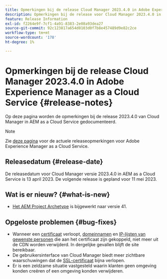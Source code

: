 ```yaml
---
title: Opmerkingen bij de release Cloud Manager 2023.4.0 in Adobe Experience Manager as a Cloud Service
description: Opmerkingen bij de release voor Cloud Manager 2023.4.0 in AEM as a Cloud Service.
feature: Release Information
exl-id: f2264e9f-7cf1-4a91-8383-2e08a93dea27
source-git-commit: 92c123817a654d0103d0f7b8e457489d9e82c2ce
workflow-type: tm+mt
source-wordcount: '178'
ht-degree: 1%

---
```


# Opmerkingen bij de release Cloud Manager 2023.4.0 in Adobe Experience Manager as a Cloud Service {#release-notes}

Op deze pagina worden de opmerkingen bij de release 2023.4.0 van Cloud Manager in AEM as a Cloud Service gedocumenteerd.

>[!NOTE]
>
>Zie [deze pagina](/help/release-notes/release-notes-cloud/release-notes-current.md) voor de actuele releaseopmerkingen voor Adobe Experience Manager as a Cloud Service.

## Releasedatum {#release-date}

De releasedatum voor Cloud Manager versie 2023.4.0 in AEM as a Cloud Service is 13 april 2023. De volgende release is gepland voor 11 mei 2023.

## Wat is er nieuw? {#what-is-new}

* [Het AEM Project Archetype](https://experienceleague.adobe.com/docs/experience-manager-core-components/using/developing/archetype/overview.html) is bijgewerkt naar versie 41.

## Opgeloste problemen {#bug-fixes}

* Wanneer een [certificaat](/help/implementing/cloud-manager/managing-ssl-certifications/introduction.md) verloopt, [domeinnamen](/help/implementing/cloud-manager/custom-domain-names/introduction.md) en [IP-lijsten van gewenste personen](/help/implementing/cloud-manager/ip-allow-lists/introduction.md) die aan het certificaat zijn gekoppeld, niet meer uit de CDN worden verwijderd. In dergelijke gevallen blijft de site bereikbaar.
* De gebruikersinterface van Cloud Manager biedt meer zichtbare waarschuwingen dat de [SSL-certificaat](/help/implementing/cloud-manager/managing-ssl-certifications/introduction.md) bijna verlopen.
* Er is een zeldzame situatie vastgesteld waarin klanten geen omgeving konden creëren of een omgeving konden verwijderen.

